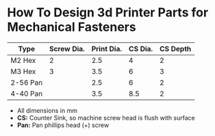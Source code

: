 # How To Design 3d Printer Parts for Mechanical Fasteners

| Type | Screw Dia. | Print Dia. | CS Dia. | CS Depth |
|---|---|---|---|---|
| M2 Hex | 2  | 2.5 |4 | 2 |
| M3 Hex | 3  | 3.5 | 6 | 3 |
| 2-56 Pan | | 2.5 | 6 | 2 |
| 4-40 Pan | | 3.5 | 8.5 | 2 |

- All dimensions in mm
- **CS:** Counter Sink, so machine screw head is flush with surface
- **Pan:** Pan phillips head (+) screw

